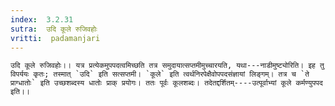 ```yaml
---
index:  3.2.31
sutra:  उदि कूले रुजिवहोः
vritti:  padamanjari
---
```


	उदि कूले रुजिवहोः।। यत्र प्रत्येकमुपपदत्वमिच्छति तत्र समुदायात्सप्तमीमुच्चारयति, यथा---नाडीमुष्ट्योरिति। इह तु विपर्ययः कृतः; तस्मात् `उदि` इति सत्सप्तमी। `कूले` इति त्वर्थनिरपेक्षैवोपपदसंज्ञायां लिङ्गम्। तत्र च `ते प्राग्धातोः` इति उच्छशब्दस्य धातोः प्राक् प्रयोगः। ततः पूर्वः कूलशब्दः। तदेतद्दर्शितम्----उत्पूर्वाभ्यां कूले कर्मण्युपपद इति।।
